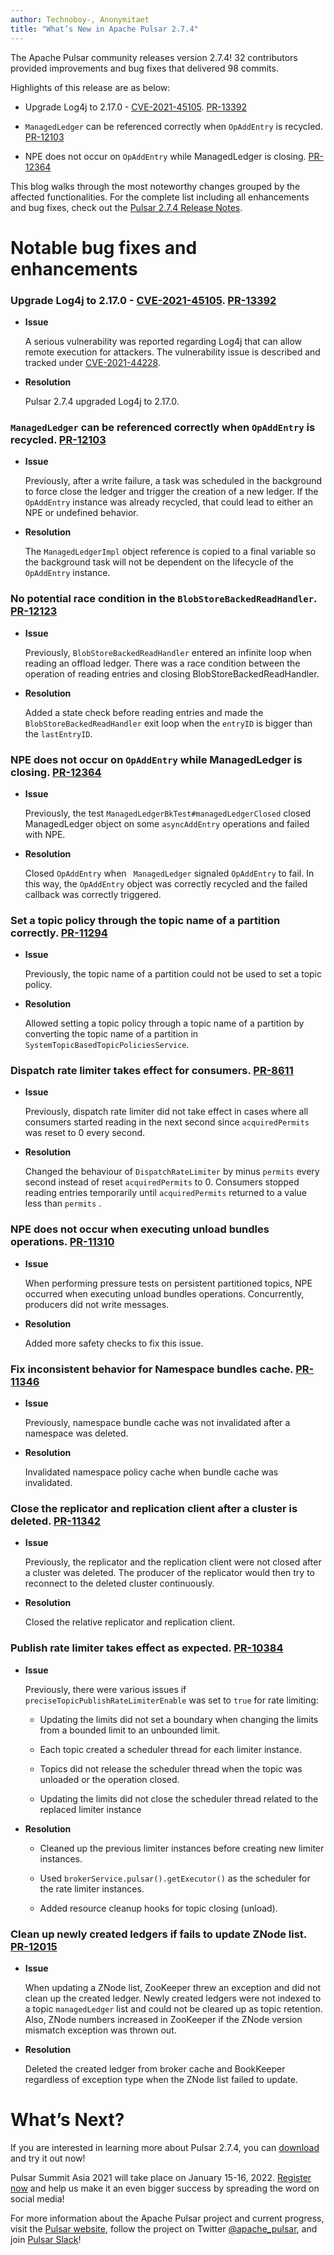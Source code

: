 ```yaml
---
author: Technoboy-, Anonymitaet
title: "What’s New in Apache Pulsar 2.7.4"
---
```


The Apache Pulsar community releases version 2.7.4! 32 contributors provided improvements and bug fixes that delivered 98 commits.

<!--truncate-->

Highlights of this release are as below:

- Upgrade Log4j to 2.17.0 - [CVE-2021-45105](https://pulsar.apache.org/blog/2021/12/11/Log4j-CVE/). [PR-13392](https://github.com/apache/pulsar/pull/13392)
  
- `ManagedLedger` can be referenced correctly when `OpAddEntry` is recycled. [PR-12103](https://github.com/apache/pulsar/pull/12103)

- NPE does not occur on `OpAddEntry` while ManagedLedger is closing. [PR-12364](https://github.com/apache/pulsar/pull/12364)

This blog walks through the most noteworthy changes grouped by the affected functionalities. For the complete list including all enhancements and bug fixes, check out the [Pulsar 2.7.4 Release Notes](https://pulsar.apache.org/en/release-notes/#274).

# Notable bug fixes and enhancements

### Upgrade Log4j to 2.17.0 - [CVE-2021-45105](https://pulsar.apache.org/blog/2021/12/11/Log4j-CVE/). [PR-13392](https://github.com/apache/pulsar/pull/13392)

- **Issue**

  A serious vulnerability was reported regarding Log4j that can allow remote execution for attackers. The vulnerability issue is described and tracked under [CVE-2021-44228](https://nvd.nist.gov/vuln/detail/CVE-2021-44228).

- **Resolution**
  
  Pulsar 2.7.4 upgraded Log4j to 2.17.0.

### `ManagedLedger` can be referenced correctly when `OpAddEntry` is recycled. [PR-12103](https://github.com/apache/pulsar/pull/12103)

- **Issue**
  
  Previously, after a write failure, a task was scheduled in the background to force close the ledger and trigger the creation of  a new ledger. If the `OpAddEntry` instance was already recycled, that could lead to either an NPE or undefined behavior.

- **Resolution**
  
  The `ManagedLedgerImpl` object reference is copied to a final variable so the background task will not be dependent on the lifecycle of the `OpAddEntry` instance.

### No potential race condition in the `BlobStoreBackedReadHandler`. [PR-12123](https://github.com/apache/pulsar/pull/12123)

- **Issue**

  Previously, `BlobStoreBackedReadHandler` entered an infinite loop when reading an offload ledger. There was a race condition between the operation of reading entries and closing BlobStoreBackedReadHandler.

- **Resolution**
  
  Added a state check before reading entries and made the `BlobStoreBackedReadHandler` exit loop when the `entryID` is bigger than the `lastEntryID`.

### NPE does not occur on `OpAddEntry` while ManagedLedger is closing. [PR-12364](https://github.com/apache/pulsar/pull/12364)

- **Issue** 

  Previously, the test `ManagedLedgerBkTest#managedLedgerClosed` closed ManagedLedger object on some `asyncAddEntry` operations and failed with NPE.
	
- **Resolution**

  Closed `OpAddEntry`  when ` ManagedLedger` signaled  `OpAddEntry` to fail. In this way, the `OpAddEntry` object was correctly recycled and the failed callback was correctly triggered.

### Set a topic policy through the topic name of a partition correctly. [PR-11294](https://github.com/apache/pulsar/pull/11294)

- **Issue**

  Previously, the topic name of a partition could not be used to set a topic policy.

- **Resolution**

  Allowed setting a topic policy through a topic name of a partition by converting the topic name of a partition in `SystemTopicBasedTopicPoliciesService`.

### Dispatch rate limiter takes effect for consumers. [PR-8611](https://github.com/apache/pulsar/pull/8611)

- **Issue**

  Previously, dispatch rate limiter did not take effect in cases where all consumers started reading in the next second since `acquiredPermits` was reset to 0 every second.

- **Resolution**
  
  Changed the behaviour of `DispatchRateLimiter` by minus `permits` every second instead of reset `acquiredPermits` to 0. Consumers stopped reading entries temporarily until `acquiredPermits` returned to a value less than `permits` .

### NPE does not occur when executing unload bundles operations. [PR-11310](https://github.com/apache/pulsar/pull/11310)

- **Issue**
  
  When performing pressure tests on persistent partitioned topics, NPE occurred when executing unload bundles operations. Concurrently, producers did not write messages.

- **Resolution**
  
  Added more safety checks to fix this issue.

### Fix inconsistent behavior for Namespace bundles cache. [PR-11346](https://github.com/apache/pulsar/pull/11346)

- **Issue**
  
  Previously, namespace bundle cache was not invalidated after a namespace was deleted.

- **Resolution**

  Invalidated namespace policy cache when bundle cache was invalidated.

### Close the replicator and replication client after a cluster is deleted. [PR-11342](https://github.com/apache/pulsar/pull/11342)

- **Issue**
  
  Previously, the replicator and the replication client were not closed after a cluster was deleted. The producer of the replicator would then try to reconnect to the deleted cluster continuously.

- **Resolution**
  
  Closed the relative replicator and replication client.

### Publish rate limiter takes effect as expected. [PR-10384](https://github.com/apache/pulsar/pull/10384)

- **Issue**
  
  Previously, there were various issues if `preciseTopicPublishRateLimiterEnable`  was set to `true` for rate limiting:

  - Updating the limits did not set a boundary when changing the limits from a bounded limit to an unbounded limit.
  
  - Each topic created a scheduler thread for each limiter instance.
  
  - Topics did not release the scheduler thread when the topic was unloaded or the operation closed.
  
  - Updating the limits did not close the scheduler thread related to the replaced limiter instance

- **Resolution**
  
  - Cleaned up the previous limiter instances before creating new limiter instances.

  - Used `brokerService.pulsar().getExecutor()` as the scheduler for the rate limiter instances.

  - Added resource cleanup hooks for topic closing (unload).

### Clean up newly created  ledgers if fails to update ZNode list. [PR-12015](https://github.com/apache/pulsar/pull/12015)

- **Issue**
  
  When updating a ZNode list, ZooKeeper threw an exception and did not clean up the created ledger. Newly created ledgers were not  indexed to a topic `managedLedger` list and could not be cleared up as topic retention. Also, ZNode numbers increased in ZooKeeper if the ZNode version mismatch exception was thrown out.

- **Resolution**
  
  Deleted the created ledger from broker cache and BookKeeper regardless of exception type when the ZNode list failed to update.

# What’s Next?

If you are interested in learning more about Pulsar 2.7.4, you can [download](https://pulsar.apache.org/en/versions/) and try it out now! 

Pulsar Summit Asia 2021 will take place on January 15-16, 2022. [Register now](https://pulsar-summit.org/) and help us make it an even bigger success by spreading the word on social media!

For more information about the Apache Pulsar project and current  progress, visit
the [Pulsar website](https://pulsar.apache.org), follow the project on Twitter [@apache_pulsar](https://twitter.com/apache_pulsar), and join [Pulsar Slack](https://apache-pulsar.herokuapp.com/)!
